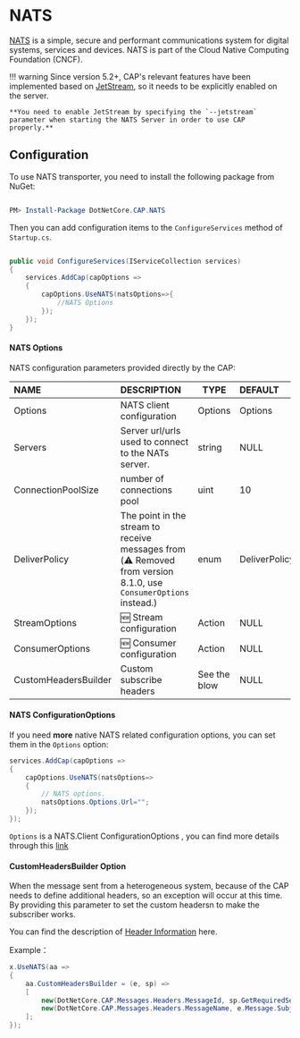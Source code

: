 # NATS

[NATS](https://nats.io/) is a simple, secure and performant communications system for digital systems, services and devices. NATS is part of the Cloud Native Computing Foundation (CNCF).

!!! warning
    Since version 5.2+, CAP's relevant features have been implemented based on [JetStream](https://docs.nats.io/nats-concepts/jetstream), so it needs to be explicitly enabled on the server.

    **You need to enable JetStream by specifying the `--jetstream` parameter when starting the NATS Server in order to use CAP properly.**

## Configuration

To use NATS transporter, you need to install the following package from NuGet:

```powershell

PM> Install-Package DotNetCore.CAP.NATS

```

Then you can add configuration items to the `ConfigureServices` method of `Startup.cs`.

```csharp

public void ConfigureServices(IServiceCollection services)
{
    services.AddCap(capOptions =>
    {
        capOptions.UseNATS(natsOptions=>{
            //NATS Options
        });
    });
}

```

#### NATS Options

NATS configuration parameters provided directly by the CAP:

NAME | DESCRIPTION | TYPE | DEFAULT
:---|:---|---|:---
Options | NATS client configuration | Options | Options
Servers | Server url/urls used to connect to the NATs server. | string | NULL
ConnectionPoolSize  | number of connections pool | uint | 10
DeliverPolicy | The point in the stream to receive messages from (⚠️ Removed from version 8.1.0, use `ConsumerOptions` instead.) | enum | DeliverPolicy.New
StreamOptions | 🆕 Stream configuration |  Action | NULL
ConsumerOptions | 🆕 Consumer configuration | Action | NULL
CustomHeadersBuilder | Custom subscribe headers |  See the blow | NULL

#### NATS ConfigurationOptions

If you need **more** native NATS related configuration options, you can set them in the `Options` option:

```csharp
services.AddCap(capOptions => 
{
    capOptions.UseNATS(natsOptions=>
    {
        // NATS options.
        natsOptions.Options.Url="";
    });
});
```

`Options` is a NATS.Client ConfigurationOptions , you can find more details through this [link](http://nats-io.github.io/nats.net/class_n_a_t_s_1_1_client_1_1_options.html)

#### CustomHeadersBuilder Option

When the message sent from a heterogeneous system, because of the CAP needs to define additional headers, so an exception will occur at this time. By providing this parameter to set the custom headersn to make the subscriber works.

You can find the description of [Header Information](../cap/messaging.md#heterogeneous-system-integration) here.

Example：

```cs
x.UseNATS(aa =>
{
    aa.CustomHeadersBuilder = (e, sp) =>
    [
        new(DotNetCore.CAP.Messages.Headers.MessageId, sp.GetRequiredService<ISnowflakeId>().NextId().ToString()),
        new(DotNetCore.CAP.Messages.Headers.MessageName, e.Message.Subject)
    ];
});
```
